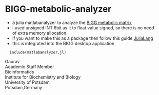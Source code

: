 # BIGG-metabolic-analyzer

- a julia matlabanalyzer to analyze the [BIGG metabolic matrix](http://bigg.ucsd.edu/)
- i used unsigned INT 8bit as it to float value signed, so there is no need of extra memory allocation.
- if you want to make this as a package then follow this guide [JuliaLang](https://julialang.org/contribute/developing_package/)
- this is integrated into the BIGG desktop application. 

```
  include(matlabanalyzer.jl)
```

Gaurav \
Academic Staff Member \
Bioinformatics \
Institute for Biochemistry and Biology \
University of Potsdam \
Potsdam,Germany
